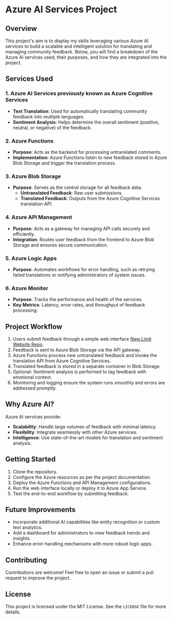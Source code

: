 # Azure AI Services Project

## Overview
This project's aim is to display my skills leveraging various Azure AI services to build a scalable and intelligent solution for translating and managing community feedback. Below, you will find a breakdown of the Azure AI services used, their purposes, and how they are integrated into the project.

## Services Used

### 1. **Azure AI Services previously known as Azure Cognitive Services**
- **Text Translation**: Used for automatically translating community feedback into multiple languages.
- **Sentiment Analysis**: Helps determine the overall sentiment (positive, neutral, or negative) of the feedback.

### 2. **Azure Functions**
- **Purpose**: Acts as the backend for processing untranslated comments.
- **Implementation**: Azure Functions listen to new feedback stored in Azure Blob Storage and trigger the translation process.

### 3. **Azure Blob Storage**
- **Purpose**: Serves as the central storage for all feedback data.
  - **Untranslated Feedback**: Raw user submissions.
  - **Translated Feedback**: Outputs from the Azure Cognitive Services translation API.

### 4. **Azure API Management**
- **Purpose**: Acts as a gateway for managing API calls securely and efficiently.
- **Integration**: Routes user feedback from the frontend to Azure Blob Storage and ensures secure communication.

### 5. **Azure Logic Apps**
- **Purpose**: Automates workflows for error handling, such as retrying failed translations or notifying administrators of system issues.

### 6. **Azure Monitor**
- **Purpose**: Tracks the performance and health of the services.
- **Key Metrics**: Latency, error rates, and throughput of feedback processing.

## Project Workflow
1. Users submit feedback through a simple web interface [New Limit Website Repo](https://github.com/Xaidor/New-Limit-Website-).
2. Feedback is sent to Azure Blob Storage via the API gateway.
3. Azure Functions process new untranslated feedback and invoke the translation API from Azure Cognitive Services.
4. Translated feedback is stored in a separate container in Blob Storage.
5. Optional: Sentiment analysis is performed to tag feedback with emotional context.
6. Monitoring and logging ensure the system runs smoothly and errors are addressed promptly.

## Why Azure AI?
Azure AI services provide:
- **Scalability**: Handle large volumes of feedback with minimal latency.
- **Flexibility**: Integrate seamlessly with other Azure services.
- **Intelligence**: Use state-of-the-art models for translation and sentiment analysis.

## Getting Started
1. Clone the repository.
2. Configure the Azure resources as per the project documentation.
3. Deploy the Azure Functions and API Management configurations.
4. Run the web interface locally or deploy it to Azure App Service.
5. Test the end-to-end workflow by submitting feedback.

## Future Improvements
- Incorporate additional AI capabilities like entity recognition or custom text analytics.
- Add a dashboard for administrators to view feedback trends and insights.
- Enhance error-handling mechanisms with more robust logic apps.

## Contributing
Contributions are welcome! Feel free to open an issue or submit a pull request to improve the project.

## License
This project is licensed under the MIT License. See the `LICENSE` file for more details.
